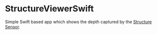 # StructureViewerSwift

Simple Swift based app which shows the depth captured by the [Structure Sensor](http://structure.io/).

